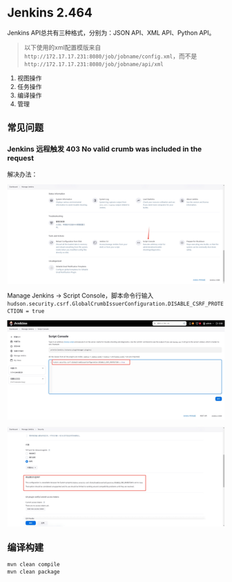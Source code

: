 # Jenkins 2.464

Jenkins API总共有三种格式，分别为：JSON API、XML API、Python API。

> 以下使用的xml配置模版来自`http://172.17.17.231:8080/job/jobname/config.xml`，而不是`http://172.17.17.231:8080/job/jobname/api/xml`


1. 视图操作
2. 任务操作
3. 编译操作
4. 管理

## 常见问题

### Jenkins 远程触发 403 No valid crumb was included in the request

解决办法：

![](doc/assets/1.png)

Manage Jenkins -> Script Console，脚本命令行输入`hudson.security.csrf.GlobalCrumbIssuerConfiguration.DISABLE_CSRF_PROTECTION = true`

![](doc/assets/2.png)

![](doc/assets/3.png)

## 编译构建

```bash
mvn clean compile
mvn clean package
```